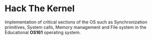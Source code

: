 # Hack The Kernel

Implementation of critical sections of the OS such as Synchronization primitives, System calls, Memory management and File system in the Educational **OS161** operating system.
